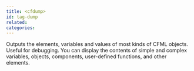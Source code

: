 ```yaml
---
title: <cfdump>
id: tag-dump
related:
categories:
---
```


Outputs the elements, variables and values of most kinds of CFML objects. Useful for debugging. You can display the contents of simple and complex variables, objects, components, user-defined functions, and other elements.
